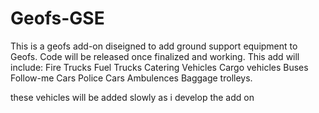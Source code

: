 # Geofs-GSE
This is a geofs add-on diseigned to add ground support equipment to Geofs. Code will be released once finalized and working. 
This add will include:
Fire Trucks
Fuel Trucks
Catering Vehicles
Cargo vehicles
Buses
Follow-me Cars
Police Cars
Ambulences
Baggage trolleys.

these vehicles will be added slowly as i develop the add on
